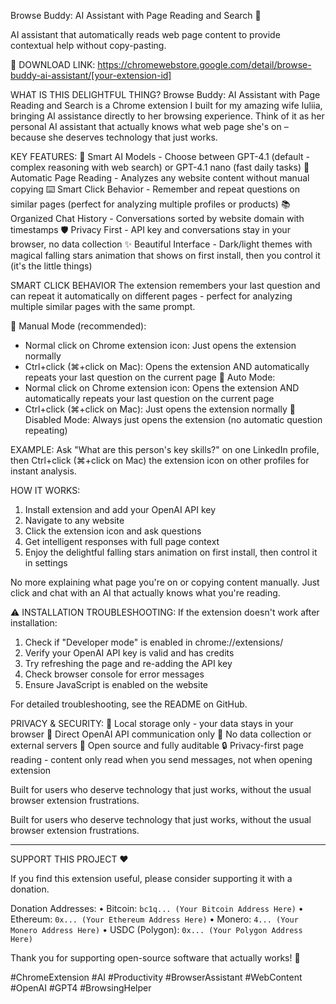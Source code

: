 Browse Buddy: AI Assistant with Page Reading and Search 🤖

AI assistant that automatically reads web page content to provide contextual help without copy-pasting.

🔗 DOWNLOAD LINK: https://chromewebstore.google.com/detail/browse-buddy-ai-assistant/[your-extension-id]

WHAT IS THIS DELIGHTFUL THING?
Browse Buddy: AI Assistant with Page Reading and Search is a Chrome extension I built for my amazing wife Iuliia, bringing AI assistance directly to her browsing experience. Think of it as her personal AI assistant that actually knows what web page she's on – because she deserves technology that just works.

KEY FEATURES:
🤖 Smart AI Models - Choose between GPT-4.1 (default - complex reasoning with web search) or GPT-4.1 nano (fast daily tasks)
📖 Automatic Page Reading - Analyzes any website content without manual copying
⌨️ Smart Click Behavior - Remember and repeat questions on similar pages (perfect for analyzing multiple profiles or products)
📚 Organized Chat History - Conversations sorted by website domain with timestamps
🛡️ Privacy First - API key and conversations stay in your browser, no data collection
✨ Beautiful Interface - Dark/light themes with magical falling stars animation that shows on first install, then you control it (it's the little things)

SMART CLICK BEHAVIOR
The extension remembers your last question and can repeat it automatically on different pages - perfect for analyzing multiple similar pages with the same prompt.

🔘 Manual Mode (recommended): 
  - Normal click on Chrome extension icon: Just opens the extension normally
  - Ctrl+click (⌘+click on Mac): Opens the extension AND automatically repeats your last question on the current page
🔘 Auto Mode: 
  - Normal click on Chrome extension icon: Opens the extension AND automatically repeats your last question on the current page
  - Ctrl+click (⌘+click on Mac): Just opens the extension normally
🔘 Disabled Mode: Always just opens the extension (no automatic question repeating)

EXAMPLE: Ask "What are this person's key skills?" on one LinkedIn profile, then Ctrl+click (⌘+click on Mac) the extension icon on other profiles for instant analysis.

HOW IT WORKS:
1. Install extension and add your OpenAI API key
2. Navigate to any website
3. Click the extension icon and ask questions
4. Get intelligent responses with full page context
5. Enjoy the delightful falling stars animation on first install, then control it in settings

No more explaining what page you're on or copying content manually. Just click and chat with an AI that actually knows what you're reading.

⚠️ INSTALLATION TROUBLESHOOTING:
If the extension doesn't work after installation:
1. Check if "Developer mode" is enabled in chrome://extensions/
2. Verify your OpenAI API key is valid and has credits
3. Try refreshing the page and re-adding the API key
4. Check browser console for error messages
5. Ensure JavaScript is enabled on the website

For detailed troubleshooting, see the README on GitHub.

PRIVACY & SECURITY:
🔐 Local storage only - your data stays in your browser
📡 Direct OpenAI API communication only
🚫 No data collection or external servers
📂 Open source and fully auditable
🔒 Privacy-first page reading - content only read when you send messages, not when opening extension

Built for users who deserve technology that just works, without the usual browser extension frustrations.

Built for users who deserve technology that just works, without the usual browser extension frustrations.

---

SUPPORT THIS PROJECT ❤️

If you find this extension useful, please consider supporting it with a donation.

Donation Addresses:
• Bitcoin: `bc1q... (Your Bitcoin Address Here)`
• Ethereum: `0x... (Your Ethereum Address Here)`
• Monero: `4... (Your Monero Address Here)`
• USDC (Polygon): `0x... (Your Polygon Address Here)`

Thank you for supporting open-source software that actually works! 🎉

#ChromeExtension #AI #Productivity #BrowserAssistant #WebContent #OpenAI #GPT4 #BrowsingHelper 